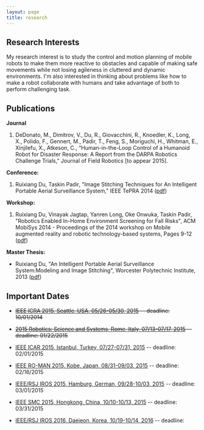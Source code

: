 ```yaml
---
layout: page
title: research
---
```


## Research Interests

My research interest is to study the control and motion planning of mobile robots to make them more reactive to obstacles and capable of making safe movements while not losing agileness in cluttered and dynamic environments. I'm also interested in thinking about problems like how to make a robot collaborate with humans and take advantage of both to perform challenging task.

## Publications

**Journal**

1. DeDonato, M., Dimitrov, V., Du, R., Giovacchini, R., Knoedler, K., Long, X., Polido, F., Gennert, M., Padir, T., Feng, S., Moriguchi, H., Whitman, E., Xinjilefu, X., Atkeson, C., “Human-in-the-Loop Control of a Humanoid Robot for Disaster Response: A Report from the DARPA Robotics Challenge Trials,” Journal of Field Robotics [to appear 2015].

**Conference:** 

1. Ruixiang Du, Taskin Padir, "Image Stitching Techniques for An Intelligent Portable Aerial Surveillance System," IEEE TePRA 2014 ([pdf]())

**Workshop:**

1. Ruixiang Du, Vinayak Jagtap, Yanren Long, Oke Onwuka, Taskin Padir, "Robotics Enabled In-Home Environment Screening for Fall Risks", ACM MobiSys 2014 - Proceedings of the 2014 workshop on Mobile augmented reality and robotic technology-based systems, Pages 9-12 ([pdf]())

**Master Thesis:** 

* Ruixiang Du, "An Intelligent Portable Aerial Surveillance System:Modeling and Image Stitching", Worcester Polytechnic Institute, 2013 ([pdf](http://www.wpi.edu/Pubs/ETD/Available/etd-052913-120432/unrestricted/rdu.pdf))

## Important Dates

* <del>[IEEE ICRA 2015, Seattle, USA, 05/26-05/30, 2015](http://icra2015.org/) -- deadline: 10/01/2014</del>

* <del>[2015 Robotics: Science and Systems, Rome, Italy, 07/13-07/17, 2015](http://www.roboticsconference.org/) -- deadline: 01/22/2015</del>

* [IEEE ICAR 2015, Istanbul, Turkey, 07/27-07/31, 2015](http://www.icar2015.org/icar2015_home-1.1.1.html) -- deadline: 02/01/2015

* [IEEE RO-MAN 2015, Kobe, Japan, 08/31-09/03, 2015](http://www.ro-man2015.org/) -- deadline: 02/16/2015

* [IEEE/RSJ IROS 2015, Hamburg, German, 09/28-10/03, 2015](http://www.iros2015.org/) -- deadline: 03/01/2015

* [IEEE SMC 2015, Hongkong, China, 10/10-10/13, 2015](http://www.smc2015.org/) -- deadline: 03/31/2015

* [IEEE/RSJ IROS 2016, Daejeon, Korea, 10/19-10/14, 2016]() -- deadline: 




